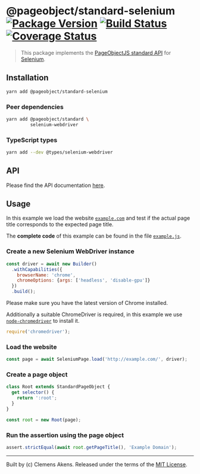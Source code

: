 # @pageobject/standard-selenium [![Package Version][badge-npm-image]][badge-npm-link] [![Build Status][badge-travis-image]][badge-travis-link] [![Coverage Status][badge-coveralls-image]][badge-coveralls-link]

> This package implements the [PageObjectJS standard API][internal-readme-standard] for [Selenium][external-selenium].

## Installation

```sh
yarn add @pageobject/standard-selenium
```

### Peer dependencies

```sh
yarn add @pageobject/standard \
         selenium-webdriver
```

### TypeScript types

```sh
yarn add --dev @types/selenium-webdriver
```

## API

Please find the API documentation [here][internal-api-standard-selenium].

## Usage

In this example we load the website [`example.com`][external-example-website] and test if the actual page title corresponds to the expected page title.

The **complete code** of this example can be found in the file [`example.js`][internal-example-standard-selenium].

### Create a new Selenium WebDriver instance

```js
const driver = await new Builder()
  .withCapabilities({
    browserName: 'chrome',
    chromeOptions: {args: ['headless', 'disable-gpu']}
  })
  .build();
```

Please make sure you have the latest version of Chrome installed.

Additionally a suitable ChromeDriver is required, in this example we use [`node-chromedriver`][external-node-chromedriver] to install it.

```js
require('chromedriver');
```

### Load the website

```js
const page = await SeleniumPage.load('http://example.com/', driver);
```

### Create a page object

```js
class Root extends StandardPageObject {
  get selector() {
    return ':root';
  }
}

const root = new Root(page);
```

### Run the assertion using the page object

```js
assert.strictEqual(await root.getPageTitle(), 'Example Domain');
```

---

Built by (c) Clemens Akens. Released under the terms of the [MIT License][internal-license].

[badge-coveralls-image]: https://coveralls.io/repos/github/clebert/pageobject/badge.svg?branch=master
[badge-coveralls-link]: https://coveralls.io/github/clebert/pageobject?branch=master
[badge-npm-image]: https://img.shields.io/npm/v/@pageobject/standard-selenium.svg
[badge-npm-link]: https://yarnpkg.com/en/package/@pageobject/standard-selenium
[badge-travis-image]: https://travis-ci.org/clebert/pageobject.svg?branch=master
[badge-travis-link]: https://travis-ci.org/clebert/pageobject

[internal-api-standard-selenium]: https://pageobject.js.org/api/standard-selenium/
[internal-example-standard-selenium]: https://github.com/clebert/pageobject/blob/master/@pageobject/standard-selenium/example.js
[internal-license]: https://github.com/clebert/pageobject/blob/master/LICENSE
[internal-readme-standard]: https://github.com/clebert/pageobject/tree/master/@pageobject/standard/README.md

[external-example-website]: http://example.com/
[external-node-chromedriver]: https://github.com/giggio/node-chromedriver
[external-selenium]: http://seleniumhq.github.io/selenium/docs/api/javascript/index.html
